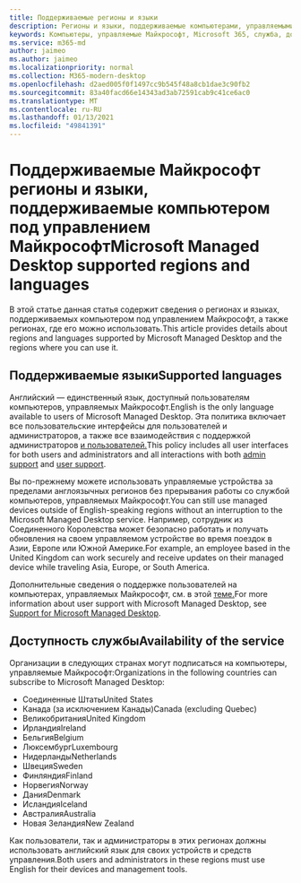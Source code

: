```yaml
---
title: Поддерживаемые регионы и языки
description: Регионы и языки, поддерживаемые компьютерами, управляемыми Майкрософт
keywords: Компьютеры, управляемые Майкрософт, Microsoft 365, служба, документация
ms.service: m365-md
author: jaimeo
ms.author: jaimeo
ms.localizationpriority: normal
ms.collection: M365-modern-desktop
ms.openlocfilehash: d2aed005f0f1497cc9b545f48a8cb1dae3c90fb2
ms.sourcegitcommit: 83a40facd66e14343ad3ab72591cab9c41ce6ac0
ms.translationtype: MT
ms.contentlocale: ru-RU
ms.lasthandoff: 01/13/2021
ms.locfileid: "49841391"
---
```

# <a name="microsoft-managed-desktop-supported-regions-and-languages"></a><span data-ttu-id="71772-104">Поддерживаемые Майкрософт регионы и языки, поддерживаемые компьютером под управлением Майкрософт</span><span class="sxs-lookup"><span data-stu-id="71772-104">Microsoft Managed Desktop supported regions and languages</span></span>

<span data-ttu-id="71772-105">В этой статье данная статья содержит сведения о регионах и языках, поддерживаемых компьютером под управлением Майкрософт, а также регионах, где его можно использовать.</span><span class="sxs-lookup"><span data-stu-id="71772-105">This article provides details about regions and languages supported by Microsoft Managed Desktop and the regions where you can use it.</span></span>

## <a name="supported-languages"></a><span data-ttu-id="71772-106">Поддерживаемые языки</span><span class="sxs-lookup"><span data-stu-id="71772-106">Supported languages</span></span>

<span data-ttu-id="71772-107">Английский — единственный язык, доступный пользователям компьютеров, управляемых Майкрософт.</span><span class="sxs-lookup"><span data-stu-id="71772-107">English is the only language available to users of Microsoft Managed Desktop.</span></span> <span data-ttu-id="71772-108">Эта политика включает все пользовательские интерфейсы для пользователей и [](https://docs.microsoft.com/microsoft-365/managed-desktop/working-with-managed-desktop/admin-support) администраторов, а также все взаимодействия с поддержкой администраторов [и пользователей.](https://docs.microsoft.com/microsoft-365/managed-desktop/working-with-managed-desktop/end-user-support)</span><span class="sxs-lookup"><span data-stu-id="71772-108">This policy includes all user interfaces for both users and administrators and all interactions with both [admin support](https://docs.microsoft.com/microsoft-365/managed-desktop/working-with-managed-desktop/admin-support) and [user support](https://docs.microsoft.com/microsoft-365/managed-desktop/working-with-managed-desktop/end-user-support).</span></span>


<span data-ttu-id="71772-109">Вы по-прежнему можете использовать управляемые устройства за пределами англоязычных регионов без прерывания работы со службой компьютеров, управляемых Майкрософт.</span><span class="sxs-lookup"><span data-stu-id="71772-109">You can still use managed devices outside of English-speaking regions without an interruption to the Microsoft Managed Desktop service.</span></span> <span data-ttu-id="71772-110">Например, сотрудник из Соединенного Королевства может безопасно работать и получать обновления на своем управляемом устройстве во время поездок в Азии, Европе или Южной Америке.</span><span class="sxs-lookup"><span data-stu-id="71772-110">For example, an employee based in the United Kingdom can work securely and receive updates on their managed device while traveling Asia, Europe, or South America.</span></span> 

<span data-ttu-id="71772-111">Дополнительные сведения о поддержке пользователей на компьютерах, управляемых Майкрософт, см. в этой [теме.](https://docs.microsoft.com/microsoft-365/managed-desktop/service-description/support)</span><span class="sxs-lookup"><span data-stu-id="71772-111">For more information about user support with Microsoft Managed Desktop, see [Support for Microsoft Managed Desktop](https://docs.microsoft.com/microsoft-365/managed-desktop/service-description/support).</span></span>

## <a name="availability-of-the-service"></a><span data-ttu-id="71772-112">Доступность службы</span><span class="sxs-lookup"><span data-stu-id="71772-112">Availability of the service</span></span>

<span data-ttu-id="71772-113">Организации в следующих странах могут подписаться на компьютеры, управляемые Майкрософт:</span><span class="sxs-lookup"><span data-stu-id="71772-113">Organizations in the following countries can subscribe to Microsoft Managed Desktop:</span></span>

- <span data-ttu-id="71772-114">Соединенные Штаты</span><span class="sxs-lookup"><span data-stu-id="71772-114">United States</span></span>
- <span data-ttu-id="71772-115">Канада (за исключением Канады)</span><span class="sxs-lookup"><span data-stu-id="71772-115">Canada (excluding Quebec)</span></span>
- <span data-ttu-id="71772-116">Великобритания</span><span class="sxs-lookup"><span data-stu-id="71772-116">United Kingdom</span></span>
- <span data-ttu-id="71772-117">Ирландия</span><span class="sxs-lookup"><span data-stu-id="71772-117">Ireland</span></span>
- <span data-ttu-id="71772-118">Бельгия</span><span class="sxs-lookup"><span data-stu-id="71772-118">Belgium</span></span>
- <span data-ttu-id="71772-119">Люксембург</span><span class="sxs-lookup"><span data-stu-id="71772-119">Luxembourg</span></span>
- <span data-ttu-id="71772-120">Нидерланды</span><span class="sxs-lookup"><span data-stu-id="71772-120">Netherlands</span></span>
- <span data-ttu-id="71772-121">Швеция</span><span class="sxs-lookup"><span data-stu-id="71772-121">Sweden</span></span>
- <span data-ttu-id="71772-122">Финляндия</span><span class="sxs-lookup"><span data-stu-id="71772-122">Finland</span></span>
- <span data-ttu-id="71772-123">Норвегия</span><span class="sxs-lookup"><span data-stu-id="71772-123">Norway</span></span>
- <span data-ttu-id="71772-124">Дания</span><span class="sxs-lookup"><span data-stu-id="71772-124">Denmark</span></span>
- <span data-ttu-id="71772-125">Исландия</span><span class="sxs-lookup"><span data-stu-id="71772-125">Iceland</span></span>
- <span data-ttu-id="71772-126">Австралия</span><span class="sxs-lookup"><span data-stu-id="71772-126">Australia</span></span>
- <span data-ttu-id="71772-127">Новая Зеландия</span><span class="sxs-lookup"><span data-stu-id="71772-127">New Zealand</span></span>

<span data-ttu-id="71772-128">Как пользователи, так и администраторы в этих регионах должны использовать английский язык для своих устройств и средств управления.</span><span class="sxs-lookup"><span data-stu-id="71772-128">Both users and administrators in these regions must use English for their devices and management tools.</span></span> 
